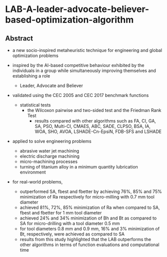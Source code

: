 # LAB-A-leader-advocate-believer-based-optimization-algorithm

## Abstract

- a new socio-inspired metaheuristic technique for engineering and global optimization problems
- inspired by the AI-based competitive behaviour exhibited by the individuals in a group while simultaneously improving themselves and establishing a role
  - Leader, Advocate and Believer
- validated using the CEC 2005 and CEC 2017 benchmark functions
  - statistical tests
    - the Wilcoxon pairwise and two-sided test and the Friedman Rank Test
      - results compared with other algorithms such as FA, CI, GA, SA, PSO, Multi-CI, CMAES, ABC, SADE, CLPSO, BSA, IA, WOA, SHO, AVOA, LSHADE-Cn-EpsiN, FDB-SFS and LSHADE

- applied to solve engineering problems
  - abrasive water jet machining
  - electric discharge machining
  - micro-machining processes
  - turning of titanium alloy in a minimum quantity lubrication environment
- for real-world problems,
  - outperformed SA, fbest and fbetter by achieving 76%, 85% and 75% minimization of Ra respectively for micro-milling with 0.7 mm tool diameter
  - achieved 81%, 72%, 85% minimization of Ra when compared to SA, fbest and fbetter for 1 mm tool diameter
  - achieved 24% and 34% minimization of Bh and Bt as compared to SA for micro-drilling with a tool diameter 0.5 mm
  - for tool diameters 0.8 mm and 0.9 mm, 16% and 3% minimization of Bt, respectively, were achieved as compared to SA
  - results from this study highlighted that the LAB outperforms the other algorithms in terms of function evaluations and computational time

